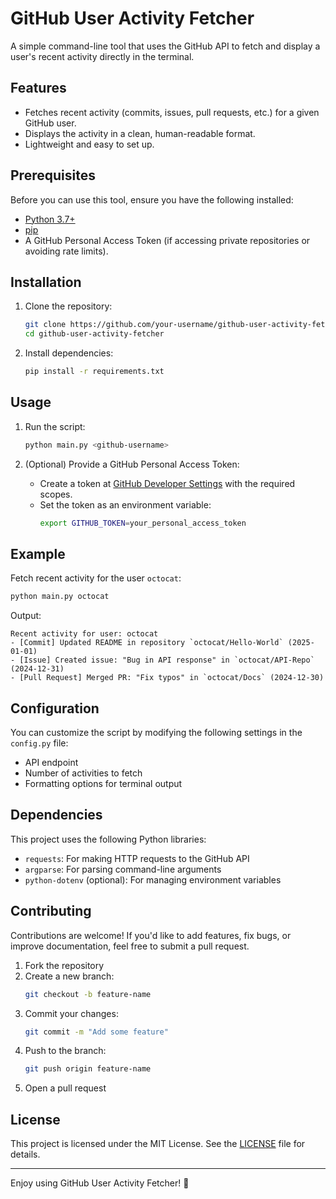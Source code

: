 # GitHub User Activity Fetcher

A simple command-line tool that uses the GitHub API to fetch and display a user's recent activity directly in the terminal.

## Features
- Fetches recent activity (commits, issues, pull requests, etc.) for a given GitHub user.
- Displays the activity in a clean, human-readable format.
- Lightweight and easy to set up.

## Prerequisites
Before you can use this tool, ensure you have the following installed:

- [Python 3.7+](https://www.python.org/downloads/)
- [pip](https://pip.pypa.io/en/stable/)
- A GitHub Personal Access Token (if accessing private repositories or avoiding rate limits).

## Installation

1. Clone the repository:
   ```bash
   git clone https://github.com/your-username/github-user-activity-fetcher.git
   cd github-user-activity-fetcher
   ```

2. Install dependencies:
   ```bash
   pip install -r requirements.txt
   ```

## Usage

1. Run the script:
   ```bash
   python main.py <github-username>
   ```

2. (Optional) Provide a GitHub Personal Access Token:
   - Create a token at [GitHub Developer Settings](https://github.com/settings/tokens) with the required scopes.
   - Set the token as an environment variable:
     ```bash
     export GITHUB_TOKEN=your_personal_access_token
     ```

## Example
Fetch recent activity for the user `octocat`:

```bash
python main.py octocat
```

Output:
```
Recent activity for user: octocat
- [Commit] Updated README in repository `octocat/Hello-World` (2025-01-01)
- [Issue] Created issue: "Bug in API response" in `octocat/API-Repo` (2024-12-31)
- [Pull Request] Merged PR: "Fix typos" in `octocat/Docs` (2024-12-30)
```

## Configuration

You can customize the script by modifying the following settings in the `config.py` file:
- API endpoint
- Number of activities to fetch
- Formatting options for terminal output

## Dependencies
This project uses the following Python libraries:
- `requests`: For making HTTP requests to the GitHub API
- `argparse`: For parsing command-line arguments
- `python-dotenv` (optional): For managing environment variables

## Contributing
Contributions are welcome! If you'd like to add features, fix bugs, or improve documentation, feel free to submit a pull request.

1. Fork the repository
2. Create a new branch:
   ```bash
   git checkout -b feature-name
   ```
3. Commit your changes:
   ```bash
   git commit -m "Add some feature"
   ```
4. Push to the branch:
   ```bash
   git push origin feature-name
   ```
5. Open a pull request

## License
This project is licensed under the MIT License. See the [LICENSE](LICENSE) file for details.

---

Enjoy using GitHub User Activity Fetcher! 🚀
